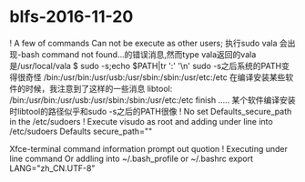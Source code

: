 
# blfs-2016-11-20
! A few of commands Can not be execute as other users;
执行sudo vala 会出现-bash command not found...的错误消息,然而type vala返回的vala是/usr/local/vala
$ sudo -s;echo $PATH|tr ':' '\n'
sudo -s之后系统的PATH变得很奇怪
/bin:/usr/bin:/usr/usb:/usr/sbin:/sbin:/usr/etc:/etc
在编译安装某些软件的时候，我注意到了这样的一些消息
libtool: /bin:/usr/bin:/usr/usb:/usr/sbin:/sbin:/usr/etc:/etc finish
.....
某个软件编译安装时libtool的路径似乎和sudo -s之后的PATH很像
! No set Defaults_secure_path in the /etc/sudoers 
! Execute visudo as root and adding under line into /etc/sudoers
Defaults secure_path=""

Xfce-terminal command information prompt out quotion 
! Executing under line command Or addling into ~/.bash_profile or ~/.bashrc
export LANG="zh_CN.UTF-8"
